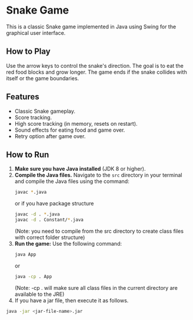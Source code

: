 # Snake Game

This is a classic Snake game implemented in Java using Swing for the graphical user interface.

## How to Play

Use the arrow keys to control the snake's direction. The goal is to eat the red food blocks and grow longer. The game ends if the snake collides with itself or the game boundaries.

## Features

*   Classic Snake gameplay.
*   Score tracking.
*   High score tracking (in memory, resets on restart).
*   Sound effects for eating food and game over.
*   Retry option after game over.

## How to Run

1.  **Make sure you have Java installed** (JDK 8 or higher).
2.  **Compile the Java files.** Navigate to the `src` directory in your terminal and compile the Java files using the command:
    ```bash
    javac *.java
    ```
    or if you have package structure
      ```bash
    javac -d . *.java
    javac -d . Constant/*.java
    ```
    (Note: you need to compile from the src directory to create class files with correct folder structure)
3.  **Run the game:** Use the following command:
    ```bash
    java App
    ```
    or
    ```bash
    java -cp . App
    ```
    (Note: -cp . will make sure all class files in the current directory are available to the JRE)
4. If you have a jar file, then execute it as follows.
```bash
java -jar <jar-file-name>.jar
